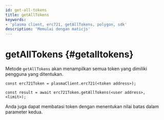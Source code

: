 ```yaml
---
id: get-all-tokens
title: getAllTokens
keywords:
- 'plasma client, erc721, getAllTokens, polygon, sdk'
description: 'Memulai dengan maticjs'
---
```


# getAllTokens {#getalltokens}

Metode `getAllTokens` akan menampilkan semua token yang dimiliki pengguna yang ditentukan.

```
const erc721Token = plasmaClient.erc721(<token address>);

const result = await erc721Token.getAllTokens(<user address>, <limit>);

```

Anda juga dapat membatasi token dengan menentukan nilai batas dalam parameter kedua.
